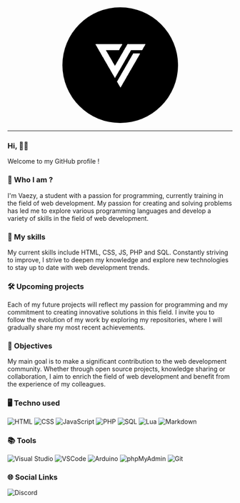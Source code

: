 <div align="center">
  <img src="assets/img/logo.png" alt="logo" style="border-radius: 50%;">
</div>

---

### Hi, 👋🏼

Welcome to my GitHub profile ! 

### 🧑 Who I am ?

I'm Vaezy, a student with a passion for programming, currently training in the field of web development. My passion for creating and solving problems has led me to explore various programming languages and develop a variety of skills in the field of web development.

### 🚀 My skills

My current skills include HTML, CSS, JS, PHP and SQL. Constantly striving to improve, I strive to deepen my knowledge and explore new technologies to stay up to date with web development trends.

### 🛠️ Upcoming projects

Each of my future projects will reflect my passion for programming and my commitment to creating innovative solutions in this field. I invite you to follow the evolution of my work by exploring my repositories, where I will gradually share my most recent achievements.

### 🎯 Objectives

My main goal is to make a significant contribution to the web development community. Whether through open source projects, knowledge sharing or collaboration, I aim to enrich the field of web development and benefit from the experience of my colleagues.

### 🖥️ Techno used
![HTML](https://img.shields.io/badge/HTML-19191B?style=for-the-badge&logo=html5)
![CSS](https://img.shields.io/badge/CSS-19191B?style=for-the-badge&logo=css3&logoColor=1572B6)
![JavaScript](https://img.shields.io/badge/JavaScript-19191B?style=for-the-badge&logo=javascript)
![PHP](https://img.shields.io/badge/PHP-19191B?style=for-the-badge&logo=php)
![SQL](https://img.shields.io/badge/MySQL-19191B?style=for-the-badge&logo=mysql)
![Lua](https://img.shields.io/badge/Lua-19191B?style=for-the-badge&logo=lua&logoColor=42A5F5)
![Markdown](https://img.shields.io/badge/Markdown-19191B?style=for-the-badge&logo=markdown)

### 📚 Tools
![Visual Studio](https://img.shields.io/badge/Visual_Studio-19191B?style=for-the-badge&logo=visual-studio&logoColor=5C2D91)
![VSCode](https://img.shields.io/badge/Visual_Studio_Code-19191B?style=for-the-badge&logo=visual-studio-code&logoColor=007ACC)
![Arduino](https://img.shields.io/badge/Arduino-19191B?style=for-the-badge&logo=arduino&logoColor=00979D)
![phpMyAdmin](https://img.shields.io/badge/phpMyAdmin-19191B?style=for-the-badge&logo=phpmyadmin&logoColor=4F5B93)
![Git](https://img.shields.io/badge/Git-19191B?style=for-the-badge&logo=git)

### 🌐 Social Links
![Discord](https://img.shields.io/badge/Discord_:_vaezy-19191B?style=for-the-badge&logo=discord&logoColor=5865F2)